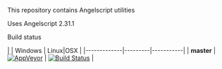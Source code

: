 This repository contains Angelscript utilities

Uses Angelscript 2.31.1

Build status

|             | Windows | Linux|OSX |
|-------------|---------|-----------|
| **master**  | [![AppVeyor](https://ci.appveyor.com/api/projects/status/5cuoe54uh7bjksrw?svg=true)](https://ci.appveyor.com/project/SamVanheer/angelscriptutils) | [![Build Status](https://travis-ci.org/SamVanheer/AngelscriptUtils.svg?branch=master)](https://travis-ci.org/SamVanheer/AngelscriptUtils) |
